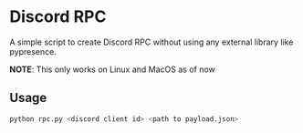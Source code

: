 # Discord RPC

A simple script to create Discord RPC without using any external library like pypresence.

**NOTE**: This only works on Linux and MacOS as of now

## Usage

```sh
python rpc.py <discord client id> <path to payload.json>
```
